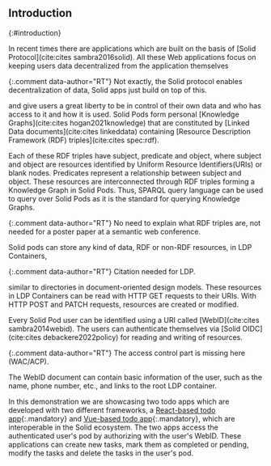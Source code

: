 ## Introduction
{:#introduction}

In recent times there are applications which are built on the basis of [Solid Protocol](cite:cites sambra2016solid). All these Web applications focus on keeping users data decentralized from the application themselves

{:.comment data-author="RT"}
Not exactly, the Solid protocol enables decentralization of data, Solid apps just build on top of this.

and give users a great liberty to be in control of their own data and who has access to it and how it is used. Solid Pods form personal [Knowledge Graphs](cite:cites hogan2021knowledge) that are constituted by [Linked Data documents](cite:cites linkeddata) containing [Resource Description Framework (RDF) triples](cite:cites spec:rdf).

Each of these RDF triples have subject, predicate and object, where subject and object are resources identified by Uniform Resource Identifiers(URIs) or blank nodes. Predicates represent a relationship between subject and object. These resources are interconnected through RDF triples forming a Knowledge Graph in Solid Pods. Thus, SPARQL query language can be used to query over Solid Pods as it is the standard for querying Knowledge Graphs.

{:.comment data-author="RT"}
No need to explain what RDF triples are, not needed for a poster paper at a semantic web conference.

Solid pods can store any kind of data, RDF or non-RDF resources, in LDP Containers,

{:.comment data-author="RT"}
Citation needed for LDP.

similar to directories in document-oriented design models. These resources in LDP Containers can be read with HTTP GET requests to their URIs. With HTTP POST and PATCH requests, resources are created or modified. 

Every Solid Pod user can be identified using a URI called [WebID](cite:cites sambra2014webid). The users can authenticate themselves via [Solid OIDC](cite:cites debackere2022policy) for reading and writing of resources.

{:.comment data-author="RT"}
The access control part is missing here (WAC/ACP).

The WebID document can contain basic information of the user, such as the name, phone number, etc., and links to the root LDP container.  


In this demonstration we are showcasing two todo apps which are developed with two different frameworks, a [React-based todo app](https://solidlabresearch.github.io/solid-todo-app-react/){:.mandatory} and [Vue-based todo app](https://solidlabresearch.github.io/solid-todo-app-vue/){:.mandatory}, which are interoperable in the Solid ecosystem. The two apps access the authenticated user's pod by authorizing with the user's WebID. These applications can create new tasks, mark them as completed or pending, modify the tasks and delete the tasks in the user's pod.